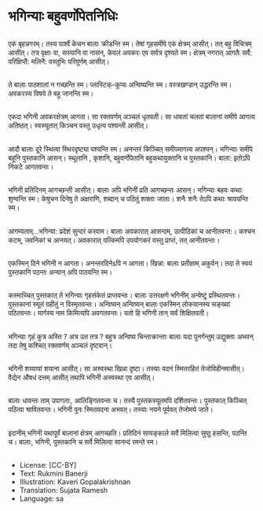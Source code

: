 # भगिन्याः बहुवर्णोपेतनिधिः

##
एकं बृहन्नगरम्। तस्य पार्श्वे केचन बालाः क्रीडन्ति स्म। तेषां गृहसमीपे एकं क्षेत्रम् आसीत्। तत् बहु विचित्रम् आसीत्। तत्र वृक्षाः वा, सस्यानि वा नासन्, केवलं अवकरः एव सर्वत्र दृश्यते स्म। क्षेत्रम् नगरात् आगतैः सर्वै: परिक्षिप्तै: मलिनै: वस्तुभिः परिपूर्णम् आसीत्।

##
ते बालाः पाठशालां न गच्छन्ति स्म। प्लास्टिक्-कूप्यः अन्विष्यन्ति स्म। वस्त्रखण्डान् उद्धरन्ति स्म। अवकरस्य विषये ते बहु जानन्ति स्म।

##
एकदा भगिनी अवकरक्षेत्रम् आगता। सा रक्तवर्णम् अञ्चलं धृतवती। सा धावतां चलतां बालानां समीपे आगत्य अतिष्ठत्। स्वस्यूतात् किञ्चन वस्तु उधृत्य पश्यन्ती आसीत्।

##
आदौ बालाः दूरे स्थित्वा स्थिरदृष्ट्या पश्यन्ति स्म। अनन्तरं किञ्चित् समीपमागत्य अपश्यन्। भगिन्याः समीपे बहूनि पुस्तकानि आसन्। स्थूलानि , कृशानि, बहुवर्णोपेतानि बहुकथायुक्तानि च पुस्तकानि। बाला: इतोऽपि निकटे आगतवन्तः।

##
भगिनी प्रतिदिनम् आगच्छन्ती आसीत्। बालाः अपि भगिनीं प्रति आगच्छन्तः आसन्। भगिन्याः बहवः कथाः शृण्वन्ति स्म। केषुचन दिनेषु ते अक्षराणि, शब्दान् च पठितुं शक्ताः जाताः। शनैः शनैः तेऽपि कथाः श्रावयन्ति स्म।

##
आगम्यताम्...भगिन्या: प्रदेशं सुन्दरं करवाम। बालाः अवकारात् आसन्दम्, उत्पीठिकां च आनीतवन्त:। कश्चन कटम्, जवनिकां च आनयत्। अवकारात् यत्किमपि उपयोगकरं वस्तु प्राप्तं, तत् आनीतवन्तः।

##
एकस्मिन् दिने भगिनी न आगता। अनन्तरदिनेsपि न आगता। खिन्ना: बालाः प्रतीक्षाम् अकुर्वन्। तदा ते स्वयं पुस्तकानि पठन्तः अन्यान् अपि पाठयन्ति स्म।

##
कस्माच्चित् पुस्तकात् ते भगिन्याः गृहसंकेतं प्राप्तवन्तः। बालाः उत्तरक्षणे भगिनीम् अन्वेष्टुं प्रस्थितवन्तः। पुस्तकानां स्यूतं ग्रहीतुं न विस्मृतवन्तः। अन्विष्यन्  अन्विष्यन् बालाः एकस्मिन् लोकयानस्य सङ्ख्यां पठितवन्तः। मार्गस्य नाम किमित्यपि अवगतवन्तः। यतो हि भगिनी तान् सर्वं शिक्षितवती।

##
भगिन्याः गृहं कुत्र अस्ति ? अत्र उत तत्र ? बहुत्र अन्विष्य चिन्ताक्रान्ताः बालाः यदा पुनर्गन्तुम् उद्युक्ताः अभवन् तदा तेषु कश्चित् रक्तवर्णम् अञ्चलं दृष्टवान्।

##
भगिनी शय्यायां शयाना आसीत्। सा अस्वस्था खिन्ना दृष्टा। तस्याः वदनं स्मितरहितं तेजोविहीनमासीत्। वैद्येन औषधं दत्तम् आसीत् तथापि भगिनी अस्वस्था एव आसीत्।

##
बालाः धावन्तः ताम् उपागताः, आलिङ्गितवन्तः च। तस्यै पुस्तकस्यूतमपि दर्शितवन्तः। पुस्तकात् किञ्चित् पठित्वा श्रावितवन्तः। भगिनी पुनः स्मितवदना अभवत्। तस्याः नयने पूर्ववत् तेजोमये जाते।

##
इदानीम् भगिनी यथापूर्वं बालानां क्षेत्रम् आगच्छति। प्रतिदिनं सायङ्काले सर्वे मिलित्वा सुष्ठु हसन्ति, पठन्ति च। बालाः, भगिनी, पुस्तकानि च सर्वे मिलित्वा सानन्दं रमन्ते स्म।

##
* License: [CC-BY]
* Text: Rukmini Banerji
* Illustration: Kaveri Gopalakrishnan
* Translation: Sujata Ramesh
* Language: sa
